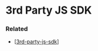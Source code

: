 # 3rd Party JS SDK

### Related

- [[3rd-party-js-sdk]]

[//begin]: # "Autogenerated link references for markdown compatibility"
[3rd-party-js-sdk]: 3rd-party-js-sdk "3rd Party JS SDK"
[//end]: # "Autogenerated link references"

